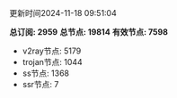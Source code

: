 更新时间2024-11-18 09:51:04

**总订阅: 2959**
**总节点: 19814**
**有效节点: 7598**
- v2ray节点: 5179
- trojan节点: 1044
- ss节点: 1368
- ssr节点: 7
